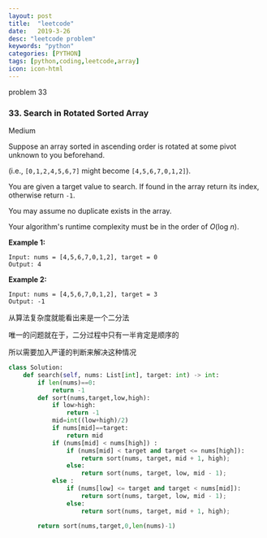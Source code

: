 ```yaml
---
layout: post
title:  "leetcode"
date:   2019-3-26
desc: "leetcode problem"
keywords: "python"
categories: [PYTHON]
tags: [python,coding,leetcode,array]
icon: icon-html
---
```


problem 33

### 33. Search in Rotated Sorted Array

Medium

Suppose an array sorted in ascending order is rotated at some pivot unknown to you beforehand.

(i.e., `[0,1,2,4,5,6,7]` might become `[4,5,6,7,0,1,2]`).

You are given a target value to search. If found in the array return its index, otherwise return `-1`.

You may assume no duplicate exists in the array.

Your algorithm's runtime complexity must be in the order of *O*(log *n*).

**Example 1:**

```
Input: nums = [4,5,6,7,0,1,2], target = 0
Output: 4
```

**Example 2:**

```
Input: nums = [4,5,6,7,0,1,2], target = 3
Output: -1
```

从算法复杂度就能看出来是一个二分法

唯一的问题就在于，二分过程中只有一半肯定是顺序的

所以需要加入严谨的判断来解决这种情况

```python
class Solution:
    def search(self, nums: List[int], target: int) -> int:
        if len(nums)==0:
            return -1
        def sort(nums,target,low,high):
            if low>high:
                return -1
            mid=int((low+high)/2)
            if nums[mid]==target:
                return mid
            if (nums[mid] < nums[high]) :
                if (nums[mid] < target and target <= nums[high]):
                    return sort(nums, target, mid + 1, high);
                else:
                    return sort(nums, target, low, mid - 1);
            else :
                if (nums[low] <= target and target < nums[mid]):
                    return sort(nums, target, low, mid - 1);
                else:
                    return sort(nums, target, mid + 1, high);
            
        return sort(nums,target,0,len(nums)-1)
```

